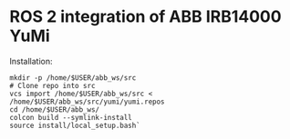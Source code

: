 # ROS 2 integration of ABB IRB14000 YuMi



Installation:
~~~~
mkdir -p /home/$USER/abb_ws/src
# Clone repo into src
vcs import /home/$USER/abb_ws/src < /home/$USER/abb_ws/src/yumi/yumi.repos
cd /home/$USER/abb_ws/
colcon build --symlink-install
source install/local_setup.bash`
~~~~